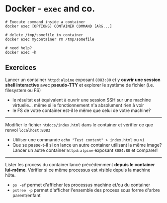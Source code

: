 # Docker - `exec` and co. 

```
# Execute command inside a container
docker exec [OPTIONS] CONTAINER COMMAND [ARG...]

# delete /tmp/somefile in container
docker exec mycontainer rm /tmp/somefile

# need help?
docker exec -h 
```

## Exercices

Lancer un container `httpd:alpine` exposant `8083:80` et y
**ouvrir une session shell interactive** avec **pseudo-TTY** et explorer le système de fichier (i.e. filesystem ou FS)

- le résultat est équivalent à ouvrir une session SSH sur une machine virtuelle... même si le fonctionnement n'a absolument rien à voir
- le FS de votre container est-il le même que celui de votre machine? 

---

Modifier le fichier `htdocs/index.html` dans le container et vérifier ce que renvoi `localhost:8083`

- Utiliser une commande `echo "Test content" > index.html` ou `vi`
- Que se passe-t-il si on lance un autre container utilisant la même image? Lancer un autre container `httpd:alpine` exposant `8084:80` et comparer!

---

Lister les process du container lancé précédemment **depuis le container lui-même**. Vérifier si ce même processus est visible depuis la machine hôte. 

- `ps -ef` permet d'afficher les processus machine et/ou du container
- `pstree -p` permet d'afficher l'ensemble des process sous forme d'arbre parent/enfant

